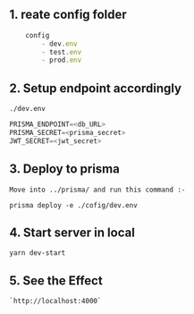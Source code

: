 ## 1. reate config folder

```javascript
    config
        - dev.env
        - test.env
        - prod.env
```

## 2. Setup endpoint accordingly
`./dev.env`

```javascript
PRISMA_ENDPOINT=<db_URL>
PRISMA_SECRET=<prisma_secret>
JWT_SECRET=<jwt_secret>
```
## 3. Deploy to prisma

`Move into ../prisma/ and run this command :-`

```
prisma deploy -e ./cofig/dev.env
```

## 4. Start server in local

`yarn dev-start`


## 5. See the Effect

    `http://localhost:4000`

